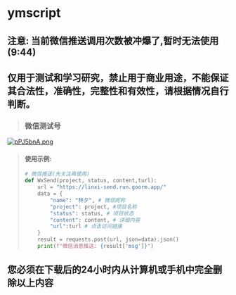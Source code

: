 # ymscript
## 注意: 当前微信推送调用次数被冲爆了,暂时无法使用(9:44)
## 仅用于测试和学习研究，禁止用于商业用途，不能保证其合法性，准确性，完整性和有效性，请根据情况自行判断。

> ### 微信测试号
[![pPJ5bnA.png](https://s1.ax1x.com/2023/08/23/pPJ5bnA.png)](https://imgse.com/i/pPJ5bnA)
> #### 使用示例:
> ```python
> # 微信推送(先关注再使用)
> def WxSend(project, status, content,turl):
>     url = "https://linxi-send.run.goorm.app/"
>     data = {
>         "name": "林夕", # 微信昵称
>         "project": project, #项目名称
>         "status": status, # 项目状态
>         "content": content, # 详细内容
>         "url":turl # 点击访问链接
>     }
>     result = requests.post(url, json=data).json()
>     print(f"微信消息推送: {result['msg']}")
## 您必须在下载后的24小时内从计算机或手机中完全删除以上内容
